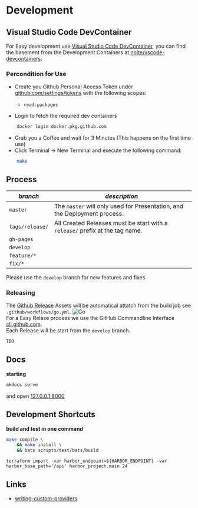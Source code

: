# Development

## Visual Studio Code DevContainer

For Easy development use [Visual Studio Code DevContainer](https://code.visualstudio.com/docs/remote/containers), you can find the basement from the Development Containers at [nolte/vscode-devcontainers](https://github.com/nolte/vscode-devcontainers).

### Percondition for Use

* Create you Github Personal Access Token under [github.com/settings/tokens](https://github.com/settings/tokens) with the following scopes:
    * `read:packages`

* Login to fetch the required dev containers

```sh
    docker login docker.pkg.github.com
```

* Grab you a Coffee and wait for 3 Minutes (This happens on the first time use)
* Click Terminal -> New Terminal and execute the following command:

```sh
    make
```

## Process

| *branch*                 | *description*                                                                    |
|--------------------------|----------------------------------------------------------------------------------|
| ```master```  | The ```master``` will only used for Presentation, and the Deployment process.    |
| ```tags/release/``` | All Created Releases must be start with a ```release/``` prefix at the tag name. |
| ```gh-pages``` |  |
| ```develop``` |  |
| ```feature/*``` |  |
| ```fix/*``` |  |


Please use the ```develop``` branch for new features and fixes.


### Releasing

The [Github Release](https://github.com/nolte/terraform-provider-harbor/releases) Assets will be automatical attatch from the build job see ```.github/workflows/go.yml```.
![Go](https://github.com/nolte/terraform-provider-harbor/workflows/Go/badge.svg?branch=master)  
For a Easy Relase process we use the GitHub Commandline Interface [cli.github.com](https://cli.github.com/manual/).  
Each Release will be start from the ```develop``` branch.

```sh
TBD
```

## Docs

**starting**
```bash
mkdocs serve
```
and open [127.0.0.1:8000](http://127.0.0.1:8000/)

## Development Shortcuts

**build and test in one command**

```sh
make compile \
    && make install \
    && bats scripts/test/bats/build
```

```
terraform import -var harbor_endpoint=${HARBOR_ENDPOINT} -var harbor_base_path='/api' harbor_project.main 24
```

## Links

* [writing-custom-providers](https://www.terraform.io/docs/extend/writing-custom-providers.html)
